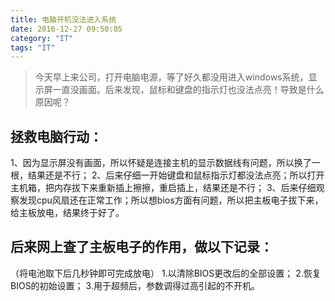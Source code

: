```yaml
---
title: 电脑开机没法进入系统
date: 2016-12-27 09:50:05
category: "IT"
tags: "IT"
---
```

> 今天早上来公司，打开电脑电源，等了好久都没用进入windows系统，显示屏一直没画面。后来发现，鼠标和键盘的指示灯也没法点亮！导致是什么原因呢？

## 拯救电脑行动：

1、因为显示屏没有画面，所以怀疑是连接主机的显示数据线有问题，所以换了一根，结果还是不行；
2、后来仔细一开始键盘和鼠标指示灯都没法点亮；所以打开主机箱，把内存拔下来重新插上擦擦，重启插上，结果还是不行；
3、后来仔细观察发现cpu风扇还在正常工作；所以想bios方面有问题，所以把主板电子拔下来，给主板放电，结果终于好了。


## 后来网上查了主板电子的作用，做以下记录：

（将电池取下后几秒钟即可完成放电）
1.以清除BIOS更改后的全部设置；
2.恢复BIOS的初始设置；
3.用于超频后，参数调得过高引起的不开机。

